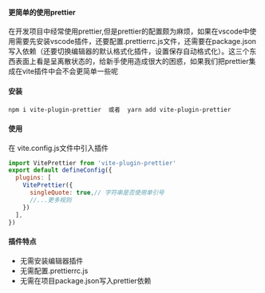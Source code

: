 #### 更简单的使用prettier
在开发项目中经常使用prettier,但是prettier的配置颇为麻烦，如果在vscode中使用需要先安装vscode插件，还要配置.prettierrc.js文件，还需要在package.json写入依赖（还要切换编辑器的默认格式化插件，设置保存自动格式化）。这三个东西表面上看是呈离散状态的，给新手使用造成很大的困惑，如果我们把prettier集成在vite插件中会不会更简单一些呢
#### 安装

```
npm i vite-plugin-prettier  或者  yarn add vite-plugin-prettier
```
#### 使用
在 vite.config.js文件中引入插件

```javascript
import VitePrettier from 'vite-plugin-prettier'
export default defineConfig({
  plugins: [
    VitePrettier({
      singleQuote: true,// 字符串是否使用单引号
      //...更多规则
    })
  ],
})
```
#### 插件特点
- 无需安装编辑器插件
- 无需配置.prettierrc.js
- 无需在项目package.json写入prettier依赖